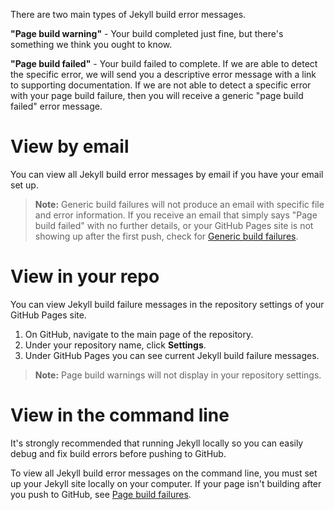 There are two main types of Jekyll build error messages.

**"Page build warning"** - Your build completed just fine, but there's something we think you ought to know.

**"Page build failed"** - Your build failed to complete. If we are able to detect the specific error, we will send you a descriptive error message with a link to supporting documentation. If we are not able to detect a specific error with your page build failure, then you will receive a generic "page build failed" error message.

# View  by email

You can view all Jekyll build error messages by email if you have your email set up. 

> **Note:** Generic build failures will not produce an email with specific file and error information. If you receive an email that simply says "Page build failed" with no further details, or your GitHub Pages site is not showing up after the first push, check for [Generic build failures](generic_build_failures.md). 

# View in your repo

You can view Jekyll build failure messages in the repository settings of your GitHub Pages site.

1. On GitHub, navigate to the main page of the repository.
2. Under your repository name, click **Settings**.
3. Under GitHub Pages you can see current Jekyll build failure messages.

> **Note:** Page build warnings will not display in your repository settings.

# View in the command line

It's strongly recommended that running Jekyll locally so you can easily debug and fix build errors before pushing to GitHub. 

To view all Jekyll build error messages on the command line, you must set up your Jekyll site locally on your computer. If your page isn't building after you push to GitHub, see [Page build failures](page_build_failures.md).

